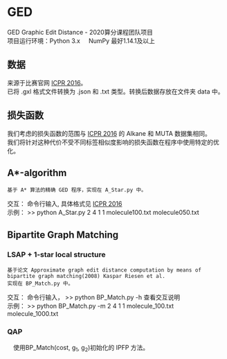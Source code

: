 # GED
GED Graphic Edit Distance - 2020算分课程团队项目  
项目运行环境：Python 3.x &nbsp; &nbsp; NumPy 最好1.14.1及以上

## 数据
来源于比赛官网 [ICPR 2016](https://gdc2016.greyc.fr/)。  
已将 .gxl 格式文件转换为 .json 和 .txt 类型。转换后数据存放在文件夹 data 中。

## 损失函数
我们考虑的损失函数的范围与 [ICPR 2016](https://gdc2016.greyc.fr/) 的 Alkane 和 MUTA 数据集相同。  
我们将针对这种代价不受不同标签相似度影响的损失函数在程序中使用特定的优化。

## A*-algorithm
    基于 A* 算法的精确 GED 程序，实现在 A_Star.py 中。  
交互： 命令行输入, 具体格式见 [ICPR 2016](https://gdc2016.greyc.fr/)  
示例： \>\> python A_Star.py 2 4 1 1 molecule100.txt molecule050.txt  

## Bipartite Graph Matching
### LSAP + 1-star local structure
    基于论文 Approximate graph edit distance computation by means of bipartite graph matching(2008) Kaspar Riesen et al.
    实现在 BP_Match.py 中。
交互：  命令行输入， \>\> python BP_Match.py -h 查看交互说明  
示例： \>\> python BP_Match.py -m 2 4 1 1 molecule_100.txt molecule_1000.txt

### QAP
&emsp;使用BP_Match(cost, g<sub>1</sub>, g<sub>2</sub>)初始化的 IPFP 方法。 
